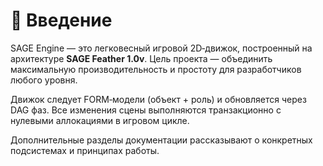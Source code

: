 # 📘 Введение

SAGE Engine — это легковесный игровой 2D‑движок, построенный на архитектуре **SAGE Feather 1.0v**. Цель проекта — объединить максимальную производительность и простоту для разработчиков любого уровня.

Движок следует FORM‑модели (объект + роль) и обновляется через DAG фаз. Все изменения сцены выполняются транзакционно с нулевыми аллокациями в игровом цикле.

Дополнительные разделы документации рассказывают о конкретных подсистемах и принципах работы.
